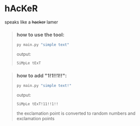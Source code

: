# hAcKeR
speaks like a  ~~hacker~~ lamer

> ### how to use the tool:
> ```sh
> py main.py "simple text"
> ```
> output:
>```sh
> SiMpLe tExT
> ```

> ### how to add "1!1!!1!!":
> ```sh
> py main.py "simple text!"
> ```
> output:
> ```sh
> SiMpLe tExT!11!!1!!
> ```
> the exclamation point is converted to random numbers and exclamation points
